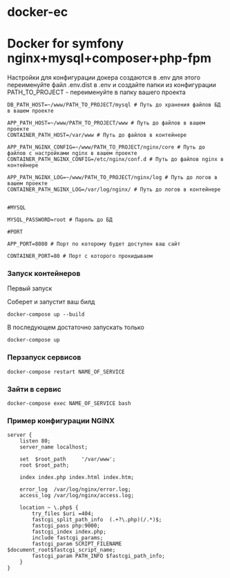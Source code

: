 # docker-ec
Docker for symfony nginx+mysql+composer+php-fpm
===============================================

Настройки для конфигурации докера создаются в .env для этого переименуйте файл .env.dist в .env и создайте папки из конфигурации
PATH_TO_PROJECT - переименуйте в папку вашего проекта

```
DB_PATH_HOST=~/www/PATH_TO_PROJECT/mysql # Путь до хранения файлов БД в вашем проекте

APP_PATH_HOST=~/www/PATH_TO_PROJECT/www # Путь до файлов в вашем проекте
CONTAINER_PATH_HOST=/var/www # Путь до файлов в контейнере

APP_PATH_NGINX_CONFIG=~/www/PATH_TO_PROJECT/nginx/core # Путь до файлов с настройками nginx в вашем проекте
CONTAINER_PATH_NGINX_CONFIG=/etc/nginx/conf.d # Путь до файлов nginx в контейнере

APP_PATH_NGINX_LOG=~/www/PATH_TO_PROJECT/nginx/log # Путь до логов в вашем проекте
CONTAINER_PATH_NGINX_LOG=/var/log/nginx/ # Путь до логов в контейнере


#MYSQL

MYSQL_PASSWORD=root # Пароль до БД

#PORT

APP_PORT=8080 # Порт по которому будет доступен ваш сайт

CONTAINER_PORT=80 # Порт с которого прокидываем
```

### Запуск контейнеров
Первый запуск 

Соберет и запустит ваш билд
```
docker-compose up --build
```

В последующем достаточно запускать только
```
docker-compose up
```

### Перзапуск сервисов
```
docker-compose restart NAME_OF_SERVICE
```

### Зайти в сервис
```
docker-compose exec NAME_OF_SERVICE bash
```

### Пример конфигурации NGINX
```
server {
    listen 80;
    server_name localhost;

    set  $root_path     '/var/www';
    root $root_path;

    index index.php index.html index.htm;
    
    error_log  /var/log/nginx/error.log;
    access_log /var/log/nginx/access.log;

    location ~ \.php$ {
	    try_files $uri =404;
	    fastcgi_split_path_info  (.+?\.php)(/.*)$;
	    fastcgi_pass php:9000;
	    fastcgi_index index.php;
	    include fastcgi_params;
	    fastcgi_param SCRIPT_FILENAME $document_root$fastcgi_script_name;
	    fastcgi_param PATH_INFO $fastcgi_path_info;
    }
}
```
